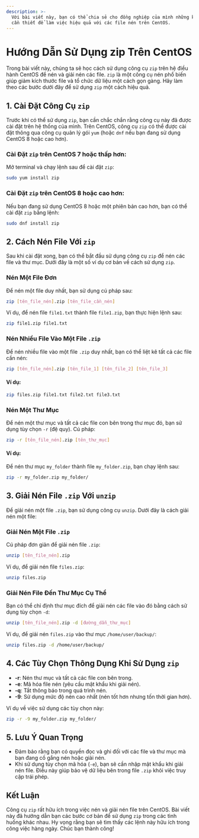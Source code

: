 ```yaml
---
description: >-
  Với bài viết này, bạn có thể chia sẻ cho đồng nghiệp của mình những kỹ năng
  cần thiết để làm việc hiệu quả với các file nén trên CentOS.
---
```


# Hướng Dẫn Sử Dụng zip Trên CentOS

Trong bài viết này, chúng ta sẽ học cách sử dụng công cụ `zip` trên hệ điều hành CentOS để nén và giải nén các file. `zip` là một công cụ nén phổ biến giúp giảm kích thước file và tổ chức dữ liệu một cách gọn gàng. Hãy làm theo các bước dưới đây để sử dụng `zip` một cách hiệu quả.

## 1. Cài Đặt Công Cụ `zip`

Trước khi có thể sử dụng `zip`, bạn cần chắc chắn rằng công cụ này đã được cài đặt trên hệ thống của mình. Trên CentOS, công cụ `zip` có thể được cài đặt thông qua công cụ quản lý gói `yum` (hoặc `dnf` nếu bạn đang sử dụng CentOS 8 hoặc cao hơn).

### **Cài Đặt `zip` trên CentOS 7 hoặc thấp hơn:**

Mở terminal và chạy lệnh sau để cài đặt `zip`:

```bash
sudo yum install zip
```

### **Cài Đặt `zip` trên CentOS 8 hoặc cao hơn:**

Nếu bạn đang sử dụng CentOS 8 hoặc một phiên bản cao hơn, bạn có thể cài đặt `zip` bằng lệnh:

```bash
sudo dnf install zip
```

## 2. Cách Nén File Với `zip`

Sau khi cài đặt xong, bạn có thể bắt đầu sử dụng công cụ `zip` để nén các file và thư mục. Dưới đây là một số ví dụ cơ bản về cách sử dụng `zip`.

### **Nén Một File Đơn**

Để nén một file duy nhất, bạn sử dụng cú pháp sau:

```bash
zip [tên_file_nén].zip [tên_file_cần_nén]
```

Ví dụ, để nén file `file1.txt` thành file `file1.zip`, bạn thực hiện lệnh sau:

```bash
zip file1.zip file1.txt
```

### **Nén Nhiều File Vào Một File `.zip`**

Để nén nhiều file vào một file `.zip` duy nhất, bạn có thể liệt kê tất cả các file cần nén:

```bash
zip [tên_file_nén].zip [tên_file_1] [tên_file_2] [tên_file_3]
```

#### Ví dụ:

```bash
zip files.zip file1.txt file2.txt file3.txt
```

### **Nén Một Thư Mục**

Để nén một thư mục và tất cả các file con bên trong thư mục đó, bạn sử dụng tùy chọn `-r` (đệ quy). Cú pháp:

```bash
zip -r [tên_file_nén].zip [tên_thư_mục]
```

#### Ví dụ:

Để nén thư mục `my_folder` thành file `my_folder.zip`, bạn chạy lệnh sau:

```bash
zip -r my_folder.zip my_folder/
```

## 3. Giải Nén File `.zip` Với `unzip`

Để giải nén một file `.zip`, bạn sử dụng công cụ `unzip`. Dưới đây là cách giải nén một file:

### **Giải Nén Một File `.zip`**

Cú pháp đơn giản để giải nén file `.zip`:

```bash
unzip [tên_file_nén].zip
```

Ví dụ, để giải nén file `files.zip`:

```bash
unzip files.zip
```

### **Giải Nén File Đến Thư Mục Cụ Thể**

Bạn có thể chỉ định thư mục đích để giải nén các file vào đó bằng cách sử dụng tùy chọn `-d`:

```bash
unzip [tên_file_nén].zip -d [đường_dẫn_thư_mục]
```

Ví dụ, để giải nén `files.zip` vào thư mục `/home/user/backup/`:

```bash
unzip files.zip -d /home/user/backup/
```

## 4. Các Tùy Chọn Thông Dụng Khi Sử Dụng `zip`

* **-r**: Nén thư mục và tất cả các file con bên trong.
* **-e**: Mã hóa file nén (yêu cầu mật khẩu khi giải nén).
* **-q**: Tắt thông báo trong quá trình nén.
* **-9**: Sử dụng mức độ nén cao nhất (nén tốt hơn nhưng tốn thời gian hơn).

Ví dụ về việc sử dụng các tùy chọn này:

```bash
zip -r -9 my_folder.zip my_folder/
```

## 5. Lưu Ý Quan Trọng

* Đảm bảo rằng bạn có quyền đọc và ghi đối với các file và thư mục mà bạn đang cố gắng nén hoặc giải nén.
* Khi sử dụng tùy chọn mã hóa (`-e`), bạn sẽ cần nhập mật khẩu khi giải nén file. Điều này giúp bảo vệ dữ liệu bên trong file `.zip` khỏi việc truy cập trái phép.

## Kết Luận

Công cụ `zip` rất hữu ích trong việc nén và giải nén file trên CentOS. Bài viết này đã hướng dẫn bạn các bước cơ bản để sử dụng `zip` trong các tình huống khác nhau. Hy vọng rằng bạn sẽ tìm thấy các lệnh này hữu ích trong công việc hàng ngày. Chúc bạn thành công!

